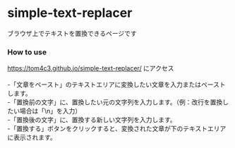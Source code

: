 # simple-text-replacer
ブラウザ上でテキストを置換できるページです</br>

### How to use
 https://tom4c3.github.io/simple-text-replacer/ にアクセス</br></br>
-「文章をペースト」のテキストエリアに変換したい文章を入力またはペーストします。</br>
-「置換前の文字」に、置換したい元の文字列を入力します。（例：改行を置換したい場合は「\n」を入力）</br>
-「置換後の文字」に、置換する新しい文字列を入力します。</br>
-「置換する」ボタンをクリックすると、変換された文章が下のテキストエリアに表示されます。</br>
